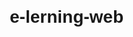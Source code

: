 # e-lerning-web
<!DOCTYPE html>
<html lang="en">
<head>
    <meta charset="UTF-8">
    <meta name="viewport" content="width=device-width, initial-scale=1.0">
    <title>E-Learning Platform</title>
    <style>
        body {
            font-family: Arial, sans-serif;
            margin: 20px;
        }
        
        header {
            background-color: #f0f0f0;
            padding: 20px;
            text-align: center;
        }
        
        main {
            display: flex;
            flex-direction: row;
            align-items: flex-start;
            justify-content: space-between;
        }
        
        section {
            background-color: #ffffff;
            padding: 20px;
            box-shadow: 0 0 10px rgba(0, 0, 0, 0.1);
            width: 48%;
            margin-right: 2%;
        }
        
        #courses-section {
            width: 48%;
            margin-left: 2%;
        }
        
        #courses-ul {
            list-style: none;
            padding: 0;
            margin: 0;
        }
        
        #courses-ul li {
            padding: 10px;
            border-bottom: 1px solid #ccc;
        }
        
        #courses-ul li:last-child {
            border-bottom: none;
        }
        
        #course-details {
            display: flex;
            flex-direction: column;
            align-items: flex-start;
        }
        
        #course-details h2 {
            margin-top: 0;
        }
        
        #course-details p {
            margin-bottom: 0;
        }
        
        #enroll-btn {
            background-color: #4CAF50;
            color: #fff;
            padding: 10px 20px;
            border: none;
            border-radius: 5px;
            cursor: pointer;
            margin-top: 10px;
        }
        
        #enroll-btn:hover {
            background-color: #3e8e41;
        }
    </style>
</head>
<body>
    <header>
        <h1>E-Learning Platform</h1>
    </header>
    <main>
        <section id="courses-section">
            <h2>Courses</h2>
            <ul id="courses-ul">
                <li>
                    <div id="course-details">
                        <h2>Introduction to HTML/CSS</h2>
                        <p>Learn the basics of HTML and CSS to create beautiful websites.</p>
                    </div>
                    <button id="enroll-btn">Enroll</button>
                </li>
                <li>
                    <div id="course-details">
                        <h2>JavaScript Fundamentals</h2>
                        <p>Master the fundamentals of JavaScript programming language.</p>
                    </div>
                    <button id="enroll-btn">Enroll</button>
                </li>
                <li>
                    <div id="course-details">
                        <h2>Python for Data Science</h2>
                        <p>Learn Python programming language for data science and machine learning.</p>
                    </div>
                    <button id="enroll-btn">Enroll</button>
                </li>
            </ul>
        </section>
        <section id="enrolled-courses-section">
            <h2>Enrolled Courses</h2>
            <ul id="enrolled-courses-ul">
                <!-- enrolled courses will be displayed here -->
            </ul>
        </section>
    </main>
    <script>
        const enrollBtns = document.querySelector
